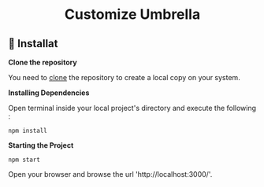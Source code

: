 <h1 align="center">
  Customize Umbrella
</h1>

## 🚀 Installat

**Clone the repository**

You need to [clone](https://help.github.com/en/github/creating-cloning-and-archiving-repositories/cloning-a-repository) the repository to create a local copy on your system.

**Installing Dependencies**

Open terminal inside your local project's directory and execute the following :

```
npm install
```

**Starting the Project**

```
npm start
```

Open your browser and browse the url 'http://localhost:3000/'.
